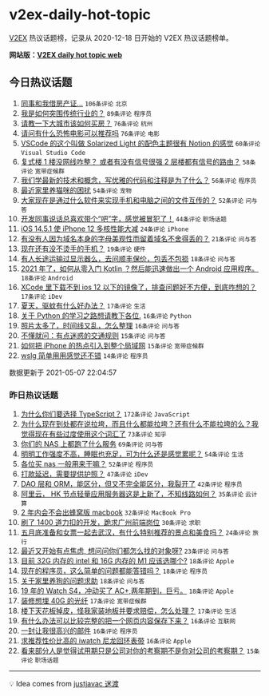 # v2ex-daily-hot-topic

[V2EX](https://www.v2ex.com/) 热议话题榜，记录从 2020-12-18 日开始的 V2EX 热议话题榜单。

**网站版：[V2EX daily hot topic web](https://boojack.github.io/v2ex-daily-hot-topic-web/)**

## 今日热议话题

<!-- TODAY BEGIN -->

1. [同事和我借房产证…](https://www.v2ex.com/t/775403) `106条评论` `北京`
1. [我是如何突围传统行业的？](https://www.v2ex.com/t/775334) `89条评论` `程序员`
1. [请教一下大城市该如何买房？](https://www.v2ex.com/t/775335) `76条评论` `杭州`
1. [请问有什么恐怖电影可以推荐吗](https://www.v2ex.com/t/775377) `76条评论` `电影`
1. [VSCode 的这个叫做 Solarized Light 的配色主题很有 Notion 的感觉](https://www.v2ex.com/t/775399) `60条评论` `Visual Studio Code`
1. [复式楼 1 楼没网线咋整？ 或者有没有信号很强 2 层楼都有信号的路由？](https://www.v2ex.com/t/775352) `58条评论` `宽带症候群`
1. [我们学最新的技术和概念，写优雅的代码和注释是为了什么？](https://www.v2ex.com/t/775329) `56条评论` `程序员`
1. [最近家里养猫咪的困扰](https://www.v2ex.com/t/775462) `54条评论` `宠物`
1. [大家现在是通过什么软件来实现手机和电脑之间的文件互传的？](https://www.v2ex.com/t/775434) `52条评论` `问与答`
1. [开发同事说话总喜欢带个“吧”字，感觉被冒犯了！](https://www.v2ex.com/t/775483) `44条评论` `职场话题`
1. [iOS 14.5.1 使 iPhone 12 多核性能大减](https://www.v2ex.com/t/775433) `24条评论` `iPhone`
1. [有没有人因为域名本身的字母美观性而留着域名不舍得丢的？](https://www.v2ex.com/t/775437) `21条评论` `问与答`
1. [现在还有没不烫手的手机？](https://www.v2ex.com/t/775394) `19条评论` `硬件`
1. [有人长途运输过显示器么，去问顺丰保价，包丢不包损](https://www.v2ex.com/t/775479) `18条评论` `问与答`
1. [2021 年了，如何从零入门 Kotlin ？然后能迅速做出一个 Android 应用程序。](https://www.v2ex.com/t/775419) `18条评论` `Android`
1. [XCode 里下载不到 ios 12 以下的镜像了，排查问题好不方便，到底咋想的？](https://www.v2ex.com/t/775442) `17条评论` `iDev`
1. [夏天，驱蚊有什么好办法？](https://www.v2ex.com/t/775346) `17条评论` `生活`
1. [关于 Python 的学习之路想请教下各位.](https://www.v2ex.com/t/775508) `16条评论` `Python`
1. [照片太多了，时间线又乱，怎么整理](https://www.v2ex.com/t/775367) `16条评论` `问与答`
1. [不懂就问：有点迷惑的交通规则](https://www.v2ex.com/t/775474) `15条评论` `问与答`
1. [如何把 iPhone 的热点引入到整个局域网](https://www.v2ex.com/t/775349) `15条评论` `宽带症候群`
1. [wslg 简单用用感觉还不错](https://www.v2ex.com/t/775471) `14条评论` `程序员`

数据更新于 2021-05-07 22:04:57

<!-- TODAY END -->

### 昨日热议话题

<!-- YESTERDAY BEGIN -->

1. [为什么你们要选择 TypeScript？](https://www.v2ex.com/t/775169) `172条评论` `JavaScript`
1. [为什么现在到处都在说拉垮，而且什么都能拉垮？还有什么不能拉垮的么？我觉得现在有些过度使用这个词汇了](https://www.v2ex.com/t/775084) `73条评论` `知乎`
1. [你们的 NAS 上都跑了什么服务](https://www.v2ex.com/t/775071) `69条评论` `问与答`
1. [明明工作强度不高，睡眠也充足，可为什么还是感觉累呢？](https://www.v2ex.com/t/775166) `54条评论` `生活`
1. [各位买 nas 一般用来干嘛？](https://www.v2ex.com/t/775159) `52条评论` `程序员`
1. [打款延迟，需要提供护照？](https://www.v2ex.com/t/775129) `47条评论` `iDev`
1. [DAO 层和 ORM，能区分，但又不完全能区分，我裂开了](https://www.v2ex.com/t/775162) `42条评论` `程序员`
1. [阿里云， HK 节点轻量应用服务器这是上新了，不知线路如何？](https://www.v2ex.com/t/775103) `35条评论` `云计算`
1. [2 年内会不会出蜂窝版 macbook](https://www.v2ex.com/t/775184) `32条评论` `MacBook Pro`
1. [刷了 1400 道力扣的开发，跪求广州前端岗位](https://www.v2ex.com/t/775284) `30条评论` `求职`
1. [五月底准备和女票一起去武汉，有什么特别推荐的景点和美食吗？](https://www.v2ex.com/t/775200) `24条评论` `旅行`
1. [最近又开始有点焦虑, 想问问你们都怎么找的对象呀?](https://www.v2ex.com/t/775227) `23条评论` `问与答`
1. [目前 32G 内存的 intel 和 16G 内存的 M1 应该选哪个?](https://www.v2ex.com/t/775286) `18条评论` `Apple`
1. [现在的程序员，这么简单的问题都能答错吗？](https://www.v2ex.com/t/775262) `18条评论` `程序员`
1. [关于家里养狗的问题求助](https://www.v2ex.com/t/775249) `18条评论` `问与答`
1. [19 年的 Watch S4，冲动买了 AC+,两年期到，巨亏。](https://www.v2ex.com/t/775092) `18条评论` `Apple`
1. [装修想埋 40G 的光纤](https://www.v2ex.com/t/775211) `17条评论` `宽带症候群`
1. [楼下天花板掉皮，怪我家装地板并要求赔偿，怎么处理？](https://www.v2ex.com/t/775186) `17条评论` `生活`
1. [有什么办法可以比较完整的把一个网页内容保存下来？](https://www.v2ex.com/t/775307) `16条评论` `互联网`
1. [一封让我很高兴的邮件](https://www.v2ex.com/t/775291) `16条评论` `程序员`
1. [求推荐性价比高的 iwatch 尼龙回环表带](https://www.v2ex.com/t/775263) `16条评论` `Apple`
1. [看来部分人是觉得试用期只是公司对你的考察期不是你对公司的考察期？](https://www.v2ex.com/t/775072) `15条评论` `职场话题`

<!-- YESTERDAY END -->

---

💡 Idea comes from [justjavac 迷渡](https://github.com/justjavac/)
